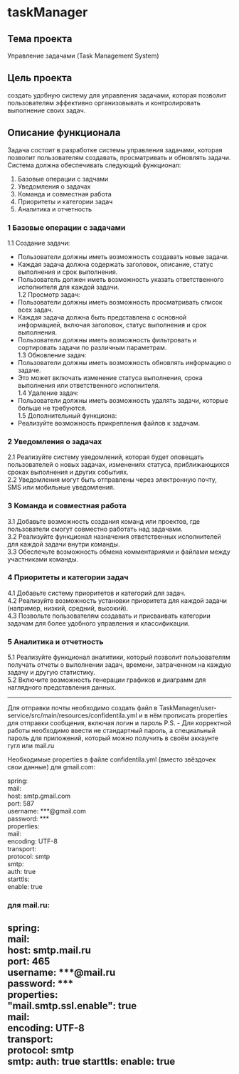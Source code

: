 # taskManager  

## Тема проекта  
Управление задачами (Task Management System)

## Цель проекта  
создать удобную систему для управления задачами, 
которая позволит пользователям эффективно организовывать и контролировать выполнение своих задач.

## Описание функционала  
Задача состоит в разработке системы управления задачами, 
которая позволит пользователям создавать, просматривать и обновлять задачи. 
   Система должна обеспечивать следующий функционал:
1. Базовые операции с задчами  
2. Уведомления о задачах  
3. Команда и совместная работа  
4. Приоритеты и категории задач  
5. Аналитика и отчетность  

### 1 Базовые операции с задачами  
 1.1 Создание задачи:  
   - Пользователи должны иметь возможность создавать новые задачи.  
   - Каждая задача должна содержать заголовок, описание, статус выполнения и срок выполнения.  
   - Пользователь должен иметь возможность указать ответственного исполнителя для каждой задачи.  
 1.2 Просмотр задач:  
   - Пользователи должны иметь возможность просматривать список всех задач.  
   - Каждая задача должна быть представлена с основной информацией, включая заголовок, статус выполнения и срок выполнения.  
   - Пользователи должны иметь возможность фильтровать и сортировать задачи по различным параметрам.  
 1.3 Обновление задач:  
   - Пользователи должны иметь возможность обновлять информацию о задаче.  
   - Это может включать изменение статуса выполнения, срока выполнения или ответственного исполнителя.  
 1.4 Удаление задач:  
   - Пользователи должны иметь возможность удалять задачи, которые больше не требуются.  
 1.5 Дополнительный функциона:  
 - Реализуйте возможность прикрепления файлов к задачам.  

### 2 Уведомления о задачах
2.1 Реализуйте систему уведомлений, которая будет оповещать 
пользователей о новых задачах, изменениях статуса, приближающихся сроках выполнения и других событиях.  
2.2 Уведомления могут быть отправлены через электронную почту, SMS или мобильные уведомления.  

### 3 Команда и совместная работа
3.1 Добавьте возможность создания команд или проектов, где пользователи смогут совместно работать над задачами.  
3.2 Реализуйте функционал назначения ответственных исполнителей для каждой задачи внутри команды.  
3.3 Обеспечьте возможность обмена комментариями и файлами между участниками команды.  

### 4 Приоритеты и категории задач
4.1 Добавьте систему приоритетов и категорий для задач.  
4.2 Реализуйте возможность установки приоритета для каждой задачи (например, низкий, средний, высокий).  
4.3 Позвольте пользователям создавать и присваивать категории задачам для более удобного управления и классификации.  

### 5 Аналитика и отчетность
5.1 Реализуйте функционал аналитики, который позволит пользователям получать отчеты о выполнении задач, времени, затраченном на каждую задачу и другую статистику.  
5.2 Включите возможность генерации графиков и диаграмм для наглядного представления данных. 

------------------------------------------------------------------------------
   Для отправки почты необходимо создать файл в 
TaskManager/user-service/src/main/resources/confidentila.yml 
и в нём прописать properties для отправки сообщения, включая логин и пароль
P.S. - Для корректной работы необходимо ввести не стандартный пароль, 
а специальный пароль для приложений, который можно получить в своём 
аккаунте гугл или mail.ru

   Необходимые properties в файле confidentila.yml (вместо звёздочек свои данные)
                                            для gmail.com:

 spring:  
     mail:  
        host: smtp.gmail.com  
        port: 587  
        username: ***@gmail.com  
        password: ***  
        properties:  
            mail:  
                encoding: UTF-8  
                transport:  
                    protocol: smtp  
                smtp:  
                    auth: true  
                    starttls:  
                        enable: true  
  
###                                        для mail.ru:  
  
spring:  
  mail:  
    host: smtp.mail.ru  
    port: 465  
    username: ***@mail.ru  
    password: ***  
    properties:  
      "mail.smtp.ssl.enable": true  
      mail:  
        encoding: UTF-8  
        transport:  
          protocol: smtp  
        smtp:
          auth: true
          starttls:
            enable: true
------------------------------------------------------------------------------
